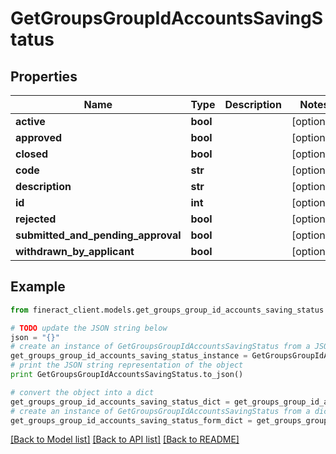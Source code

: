 # GetGroupsGroupIdAccountsSavingStatus


## Properties

Name | Type | Description | Notes
------------ | ------------- | ------------- | -------------
**active** | **bool** |  | [optional] 
**approved** | **bool** |  | [optional] 
**closed** | **bool** |  | [optional] 
**code** | **str** |  | [optional] 
**description** | **str** |  | [optional] 
**id** | **int** |  | [optional] 
**rejected** | **bool** |  | [optional] 
**submitted_and_pending_approval** | **bool** |  | [optional] 
**withdrawn_by_applicant** | **bool** |  | [optional] 

## Example

```python
from fineract_client.models.get_groups_group_id_accounts_saving_status import GetGroupsGroupIdAccountsSavingStatus

# TODO update the JSON string below
json = "{}"
# create an instance of GetGroupsGroupIdAccountsSavingStatus from a JSON string
get_groups_group_id_accounts_saving_status_instance = GetGroupsGroupIdAccountsSavingStatus.from_json(json)
# print the JSON string representation of the object
print GetGroupsGroupIdAccountsSavingStatus.to_json()

# convert the object into a dict
get_groups_group_id_accounts_saving_status_dict = get_groups_group_id_accounts_saving_status_instance.to_dict()
# create an instance of GetGroupsGroupIdAccountsSavingStatus from a dict
get_groups_group_id_accounts_saving_status_form_dict = get_groups_group_id_accounts_saving_status.from_dict(get_groups_group_id_accounts_saving_status_dict)
```
[[Back to Model list]](../README.md#documentation-for-models) [[Back to API list]](../README.md#documentation-for-api-endpoints) [[Back to README]](../README.md)


